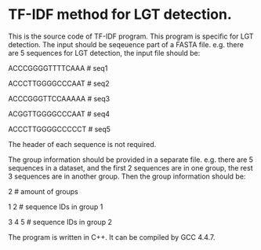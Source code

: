 # TF-IDF method for LGT detection.
This is the source code of TF-IDF program. This program is specific for LGT detection. The input should be seqeuence part of a FASTA file. e.g. there are 5 sequences for LGT detection, the input file should be:

ACCCGGGGTTTTCAAA # seq1

ACCCTTGGGGCCCAAT # seq2

ACCCGGGTTCCAAAAA # seq3

ACGGTTGGGGCCCAAT # seq4

ACCCTTGGGGCCCCCT # seq5

The header of each sequence is not required.

The group information should be provided in a separate file. e.g. there are 5 sequences in a dataset, and the first 2 sequences are in one group, the rest 3 sequences are in another group. Then the group information should be:

2     # amount of groups

1 2   # sequence IDs in group 1

3 4 5 # sequence IDs in group 2



The program is written in C++. It can be compiled by GCC 4.4.7.
